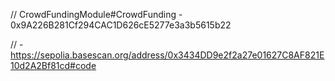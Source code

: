 <!-- DEPLOYED ADDRESS AND VERIFICATION FOR CROWFUNDING -->


// CrowdFundingModule#CrowdFunding - 0x9A226B281Cf294CAC1D626cE5277e3a3b5615b22

//   - https://sepolia.basescan.org/address/0x3434DD9e2f2a27e01627C8AF821E10d2A2Bf81cd#code
